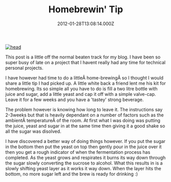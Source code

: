 ﻿---
coverImage: /images/fallback-post-header.png
date: "2012-01-28T13:08:14.000Z"
tags: []
title: Homebrewin' Tip
oldUrl: /misc/homebrewin-tip
---

[![](https://www.mikecann.blog/wp-content/uploads/2012/01/head.jpg "head")](https://www.mikecann.blog/wp-content/uploads/2012/01/head.jpg)

This post is a little off the normal beaten track for my blog. I have been so super busy of late on a project that I havent really had any time for technical personal projects.

<!-- more -->

I have however had time to do a littleÂ home-brewingÂ so I thought I would share a little tip I had picked up. A little white back a friend lent me his kit for homebrewing. Its so simple all you have to do is fill a two litre bottle with juice and sugar, add a little yeast and cap it off with a simple valve-cap. Leave it for a few weeks and you have a 'tastey' strong beverage.

The problem however is knowing how long to leave it. The instructions say 2-3weeks but that is heavily dependant on a number of factors such as the ambientÂ temperatureÂ of the room. At first what I was doing was putting the juice, yeast and sugar in at the same time then giving it a good shake so all the sugar was disolved.

I have discovered a better way of doing things however. If you put the sugar in the bottom then put the yeast on top then gently pour in the juice over it then you get a rough indicator of when the fermentation process has completed. As the yeast grows and respirates it burns its way down through the sugar slowly converting the sucrose to alcohol. What this results in is a slowly shifting yeast layer as it works it way down. When the layer hits the bottom, no more sugar left and the brew is ready for drinking :)
